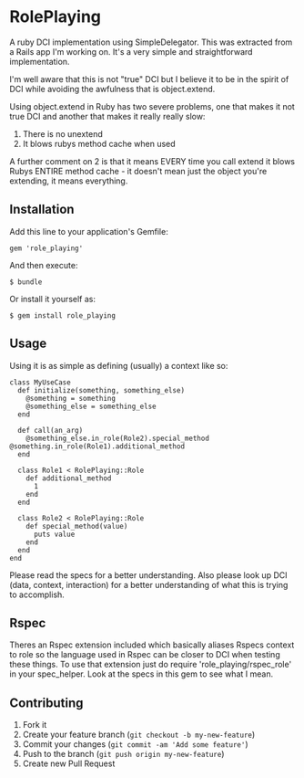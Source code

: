# RolePlaying

A ruby DCI implementation using SimpleDelegator. This was extracted from a Rails app I'm working on. It's a very simple and straightforward implementation.

I'm well aware that this is not "true" DCI but I believe it to be in the spirit of DCI while avoiding the awfulness that is object.extend.

Using object.extend in Ruby has two severe problems, one that makes it not true DCI and another that makes it really really slow:

1. There is no unextend
2. It blows rubys method cache when used

A further comment on 2 is that it means EVERY time you call extend it blows Rubys ENTIRE method cache - it doesn't mean just the object you're extending, it means everything.

## Installation

Add this line to your application's Gemfile:

    gem 'role_playing'

And then execute:

    $ bundle

Or install it yourself as:

    $ gem install role_playing

## Usage

Using it is as simple as defining (usually) a context like so:

    class MyUseCase
      def initialize(something, something_else)
        @something = something
        @something_else = something_else
      end

      def call(an_arg)
        @something_else.in_role(Role2).special_method @something.in_role(Role1).additional_method
      end

      class Role1 < RolePlaying::Role
        def additional_method
          1
        end
      end

      class Role2 < RolePlaying::Role
        def special_method(value)
          puts value
        end
      end
    end

Please read the specs for a better understanding. Also please look up DCI (data, context, interaction) for a better understanding of what this is trying to accomplish.

## Rspec

Theres an Rspec extension included which basically aliases Rspecs context to role so the language used in Rspec can be closer to DCI when testing these things.
To use that extension just do require 'role_playing/rspec_role' in your spec_helper. Look at the specs in this gem to see what I mean.

## Contributing

1. Fork it
2. Create your feature branch (`git checkout -b my-new-feature`)
3. Commit your changes (`git commit -am 'Add some feature'`)
4. Push to the branch (`git push origin my-new-feature`)
5. Create new Pull Request
